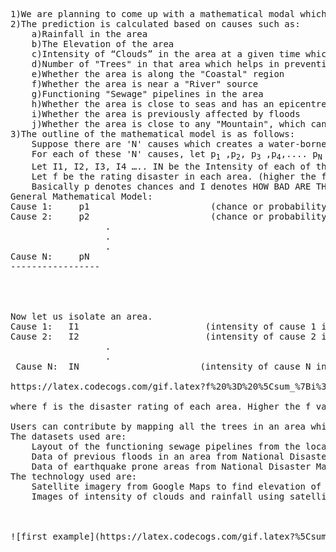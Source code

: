 <pre>
1)We are planning to come up with a mathematical modal which predicts areas that are prone to "Flooding" based on their rating. Higher the rating, higher are the chances of disaster.
2)The prediction is calculated based on causes such as:
	a)Rainfall in the area
	b)The Elevation of the area
	c)Intensity of “Clouds” in the area at a given time which can cause “Cloudbursts”
	d)Number of "Trees" in that area which helps in preventing flood
  	e)Whether the area is along the "Coastal" region
	f)Whether the area is near a "River" source
	g)Functioning "Sewage" pipelines in the area
	h)Whether the area is close to seas and has an epicentre for "Earthquake" which in turn creates Tsunamis
	i)Whether the area is previously affected by floods
	j)Whether the area is close to any "Mountain", which can cause flooding when the glacier on the mountain melts
3)The outline of the mathematical model is as follows:
	Suppose there are 'N' causes which creates a water-borne disaster like flood.
	For each of these 'N' causes, let p<sub>1</sub> ,p<sub>2</sub>, p<sub>3</sub> ,p<sub>4</sub>,.... p<sub>N</sub>  be the 	Chance or Probability of that Cause causing a Disaster. 
	Let I1, I2, I3, I4 ….. IN be the Intensity of each of the causes since every cause has a different level of damage in 		different areas (e.g.  For areas along the river source, the probability of river causing floods is more and for other 		areas which are not near a river source it is negligible) 
	Let f be the rating disaster in each area. (higher the f value higher is the chance of flood disaster)
	Basically p denotes chances and I denotes HOW BAD ARE THE CHANCES
General Mathematical Model:
Cause 1:     p1                       (chance or probability of this cause creating a water-borne disaster)
Cause 2:     p2                       (chance or probability of this cause creating a water-borne disaster)
                  .
                  .
                  .
Cause N:     pN 
-----------------   




Now let us isolate an area. 
Cause 1:   I1                        (intensity of cause 1 in that area)      I1 ∈ [0,1]
Cause 2:   I2                        (intensity of cause 2 in that area)       I2 ∈[0,1]
                  .
                  . 
 Cause N:  IN                       (intensity of cause N in that area) 
 
https://latex.codecogs.com/gif.latex?f%20%3D%20%5Csum_%7Bi%3D1%7D%5E%7Bn%7D%20I_i%20%5Ctimes%20P_i

where f is the disaster rating of each area. Higher the f value, higher are the chances of flood disaster.

Users can contribute by mapping all the trees in an area which are useful in preventing floods.  
The datasets used are:
	Layout of the functioning sewage pipelines from the local administrative body.
	Data of previous floods in an area from National Disaster Management Authority
	Data of earthquake prone areas from National Disaster Management Authority
The technology used are:
	Satellite imagery from Google Maps to find elevation of an area, river, ocean sources and mountains close to an area.
	Images of intensity of clouds and rainfall using satellite imagery from Accuweather.
	


![first example](https://latex.codecogs.com/gif.latex?%5Csum_%7Bi%3D1%7D%5E%7B10%7D)

